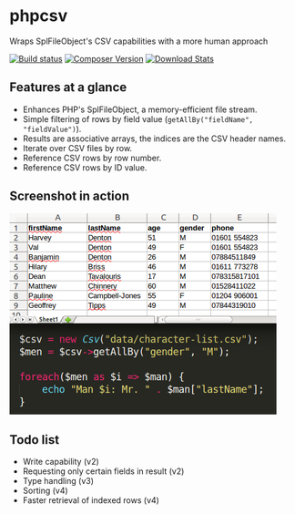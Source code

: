 # phpcsv
Wraps SplFileObject's CSV capabilities with a more human approach

[![Build status](https://img.shields.io/circleci/project/g105b/phpcsv.svg?style=flat-square)](https://circleci.com/gh/g105b/phpcsv)
[![Composer Version](http://img.shields.io/packagist/v/g105b/phpcsv.svg?style=flat-square)](https://packagist.org/packages/brightflair/php.gt)
[![Download Stats](http://img.shields.io/packagist/dm/g105b/phpcsv.svg?style=flat-square)](https://packagist.org/packages/brightflair/php.gt)

## Features at a glance

* Enhances PHP's SplFileObject, a memory-efficient file stream.
* Simple filtering of rows by field value (`getAllBy("fieldName", "fieldValue")`).
* Results are associative arrays, the indices are the CSV header names.
* Iterate over CSV files by row.
* Reference CSV rows by row number.
* Reference CSV rows by ID value.

## Screenshot in action

![Screenshot of phpcsv](https://raw.githubusercontent.com/g105b/phpcsv/master/screenshot.png)

## Todo list

* Write capability (v2)
* Requesting only certain fields in result (v2)
* Type handling (v3)
* Sorting (v4)
* Faster retrieval of indexed rows (v4)
